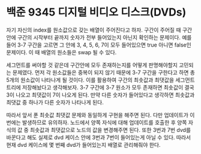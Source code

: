 # 백준 9345 디지털 비디오 디스크(DVDs)
자기 자신의 index를 원소값으로 갖는 배열이 주어진다고 하자. 구간이 주어질 때 구간안에 구간의 시작부터 끝까지 숫자가 전부 들어있는지 아닌지 확인하는 문제이다. 예를들어 3-7 구간을 고르면 그 안에 3, 4, 5, 6, 7이 모두 들어있으면 true 아니면 false인 문제이다. 이 때 배열의 원소들은 swap 될 수 있다.  
  
세그먼트를 써야할 것 같은데 구간안에 모두 존재하는지를 어떻게 판명해야할지 고민되는 문제였다. 먼저 각 원소값들은 중복이 되지 않기 때문에 3-7 구간을 구한다고 하면 총 5개의 원소값이 나타나게 될 것이다. 이를 활용하여 구간의 최솟값과 최댓값을 세그먼트 트리에 저장해놨다고 생각해보자. 3-7 구간에 3-7 원소가 모두 존재하면 최솟값이 결국 3이 나오고 최댓값이 7이 나오게 된다. 만약 다른 숫자가 들어있다고 생각하면 최솟값과 최댓값 중 하나가 다른 숫자가 나타나게 된다.  
  
따라서 앞서 푼 최솟값 최댓값 문제와 동일하게 구현을 해주면 된다. 다만 업데이트가 이번에는 발생하므로 유의하자. 노드에서 양쪽 자식에 대해 업데이트를 호출한 후 양쪽 자식의 값 중 최솟값과 최댓값으로 노드의 값을 변경해주면 된다. 또한 3번과 7번 dvd를 바꾼다고 해도 실제로 dvd 케이스 안에 3번과 7번이 들어있는게 아닐 수 있다. 따라서 현재 dvd 케이스에 몇 번째 dvd가 들어있는지 배열로 관리해줘야 한다.
